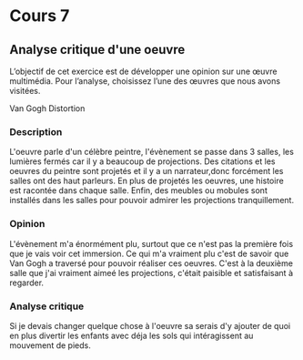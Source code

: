 # Cours 7
## Analyse critique d'une oeuvre

L’objectif de cet exercice est de développer une opinion sur une œuvre multimédia. Pour l’analyse, choisissez l’une des œuvres que nous avons visitées. 

Van Gogh Distortion

### Description
L'oeuvre parle d'un célèbre peintre, l'évènement se passe dans 3 salles, les lumières fermés car il y a beaucoup de projections. Des citations et les oeuvres du peintre sont projetés et il y a un narrateur,donc forcément les salles ont des haut parleurs. En plus de projetés les oeuvres, une histoire est racontée dans chaque salle. Enfin, des meubles ou mobules sont installés dans les salles pour pouvoir admirer les projections tranquillement.

### Opinion
L'évènement m'a énormément plu, surtout que ce n'est pas la première fois que je vais voir cet immersion. Ce qui m'a vraiment plu c'est de savoir que Van Gogh a traversé pour pouvoir réaliser ces oeuvres. C'est à la deuxième salle que j'ai vraiment aimeé les projections, c'était paisible et satisfaisant à regarder.  

### Analyse critique
Si je devais changer quelque chose à l'oeuvre sa serais d'y ajouter de quoi en plus divertir les enfants avec déja les sols qui intéragissent au mouvement de pieds.
